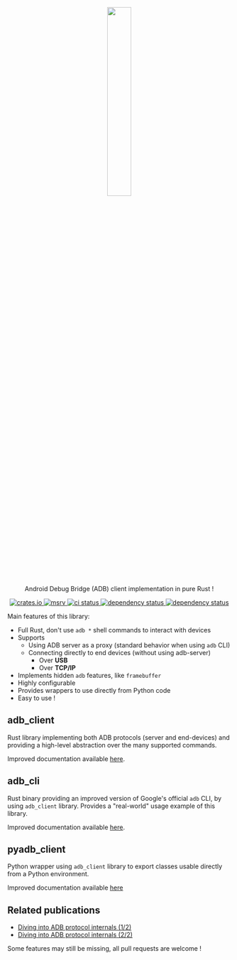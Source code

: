 <p align="center" style="text-align: center">
  <img src="assets/logo.png" width="33%">
</p>

<p align="center">
    <p align="center">Android Debug Bridge (ADB) client implementation in pure Rust !</p>
    <p align="center">
        <a href="https://crates.io/crates/adb_client">
            <img alt="crates.io" src="https://img.shields.io/crates/v/adb_client.svg"/>
        </a>
        <a href="https://crates.io/crates/adb_client">
            <img alt="msrv" src="https://img.shields.io/crates/msrv/adb_client/latest"/>
        </a>
        <a href="https://github.com/cocool97/adb_client/actions">
            <img alt="ci status" src="https://github.com/cocool97/adb_client/actions/workflows/rust-build.yml/badge.svg"/>
        </a>
        <a href="https://deps.rs/repo/github/cocool97/adb_client">
            <img alt="dependency status" src="https://deps.rs/repo/github/cocool97/adb_client/status.svg"/>
        </a>
        <a href="https://opensource.org/licenses/MIT">
            <img alt="dependency status" src="https://img.shields.io/badge/License-MIT-yellow.svg"/>
        </a>
    </p>
</p>

Main features of this library:

- Full Rust, don't use `adb *` shell commands to interact with devices
- Supports
  - Using ADB server as a proxy (standard behavior when using `adb` CLI)
  - Connecting directly to end devices (without using adb-server)
    - Over **USB**
    - Over **TCP/IP**
- Implements hidden `adb` features, like `framebuffer`
- Highly configurable
- Provides wrappers to use directly from Python code
- Easy to use !

## adb_client

Rust library implementing both ADB protocols (server and end-devices) and providing a high-level abstraction over the many supported commands.

Improved documentation available [here](./adb_client/README.md).

## adb_cli

Rust binary providing an improved version of Google's official `adb` CLI, by using `adb_client` library.
Provides a "real-world" usage example of this library.

Improved documentation available [here](./adb_cli/README.md).

## pyadb_client

Python wrapper using `adb_client` library to export classes usable directly from a Python environment.

Improved documentation available [here](./pyadb_client/README.md)

## Related publications

- [Diving into ADB protocol internals (1/2)](https://www.synacktiv.com/publications/diving-into-adb-protocol-internals-12)
- [Diving into ADB protocol internals (2/2)](https://www.synacktiv.com/publications/diving-into-adb-protocol-internals-22)

Some features may still be missing, all pull requests are welcome !

